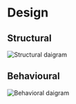 # Design

## Structural

   ![Structural daigram](https://user-images.githubusercontent.com/98829965/152684138-469dfb49-7b82-4689-be07-34576ee0f26d.jpg)


## Behavioural

   ![Behavioral daigram](https://user-images.githubusercontent.com/98829965/152684123-f2aa7bd9-656a-4bad-bb21-47b7614872bb.jpg)
